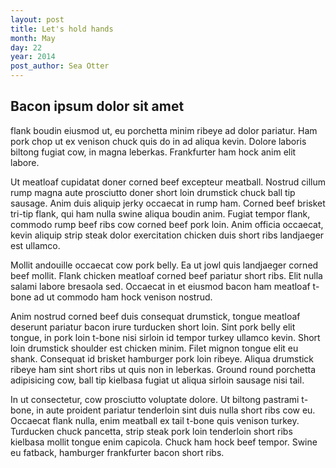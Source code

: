 ```yaml
---
layout: post
title: Let's hold hands
month: May
day: 22
year: 2014
post_author: Sea Otter
---
```


## Bacon ipsum dolor sit amet 

flank boudin eiusmod ut, eu porchetta minim ribeye ad dolor pariatur. Ham pork chop ut ex venison chuck quis do in ad aliqua kevin. Dolore laboris biltong fugiat cow, in magna leberkas. Frankfurter ham hock anim elit labore.

Ut meatloaf cupidatat doner corned beef excepteur meatball. Nostrud cillum rump magna aute prosciutto doner short loin drumstick chuck ball tip sausage. Anim duis aliquip jerky occaecat in rump ham. Corned beef brisket tri-tip flank, qui ham nulla swine aliqua boudin anim. Fugiat tempor flank, commodo rump beef ribs cow corned beef pork loin. Anim officia occaecat, kevin aliquip strip steak dolor exercitation chicken duis short ribs landjaeger est ullamco.

Mollit andouille occaecat cow pork belly. Ea ut jowl quis landjaeger corned beef mollit. Flank chicken meatloaf corned beef pariatur short ribs. Elit nulla salami labore bresaola sed. Occaecat in et eiusmod bacon ham meatloaf t-bone ad ut commodo ham hock venison nostrud.

Anim nostrud corned beef duis consequat drumstick, tongue meatloaf deserunt pariatur bacon irure turducken short loin. Sint pork belly elit tongue, in pork loin t-bone nisi sirloin id tempor turkey ullamco kevin. Short loin drumstick shoulder est chicken minim. Filet mignon tongue elit eu shank. Consequat id brisket hamburger pork loin ribeye. Aliqua drumstick ribeye ham sint short ribs ut quis non in leberkas. Ground round porchetta adipisicing cow, ball tip kielbasa fugiat ut aliqua sirloin sausage nisi tail.

In ut consectetur, cow prosciutto voluptate dolore. Ut biltong pastrami t-bone, in aute proident pariatur tenderloin sint duis nulla short ribs cow eu. Occaecat flank nulla, enim meatball ex tail t-bone quis venison turkey. Turducken chuck pancetta, strip steak pork loin tenderloin short ribs kielbasa mollit tongue enim capicola. Chuck ham hock beef tempor. Swine eu fatback, hamburger frankfurter bacon short ribs.

